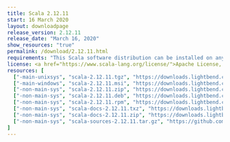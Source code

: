```yaml
---
title: Scala 2.12.11
start: 16 March 2020
layout: downloadpage
release_version: 2.12.11
release_date: "March 16, 2020"
show_resources: "true"
permalink: /download/2.12.11.html
requirements: "This Scala software distribution can be installed on any Unix-like or Windows system. It requires Java 8 or later, available <a href='https://www.java.com/'>here</a>."
license: <a href="https://www.scala-lang.org/license/">Apache License, Version 2.0</a>
resources: [
  ["-main-unixsys", "scala-2.12.11.tgz", "https://downloads.lightbend.com/scala/2.12.11/scala-2.12.11.tgz", "Mac OS X, Unix, Cygwin", "19.83M"],
  ["-main-windows", "scala-2.12.11.msi", "https://downloads.lightbend.com/scala/2.12.11/scala-2.12.11.msi", "Windows (msi installer)", "124.33M"],
  ["-non-main-sys", "scala-2.12.11.zip", "https://downloads.lightbend.com/scala/2.12.11/scala-2.12.11.zip", "Windows", "19.88M"],
  ["-non-main-sys", "scala-2.12.11.deb", "https://downloads.lightbend.com/scala/2.12.11/scala-2.12.11.deb", "Debian", "145.11M"],
  ["-non-main-sys", "scala-2.12.11.rpm", "https://downloads.lightbend.com/scala/2.12.11/scala-2.12.11.rpm", "RPM package", "124.63M"],
  ["-non-main-sys", "scala-docs-2.12.11.txz", "https://downloads.lightbend.com/scala/2.12.11/scala-docs-2.12.11.txz", "API docs", "53.14M"],
  ["-non-main-sys", "scala-docs-2.12.11.zip", "https://downloads.lightbend.com/scala/2.12.11/scala-docs-2.12.11.zip", "API docs", "107.61M"],
  ["-non-main-sys", "scala-sources-2.12.11.tar.gz", "https://github.com/scala/scala/archive/v2.12.11.tar.gz", "Sources", ""]
]
---
```

